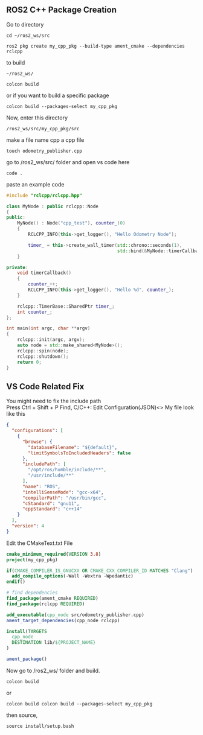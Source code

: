 ## ROS2 C++ Package Creation
Go to directory 
```
cd ~/ros2_ws/src
```
```
ros2 pkg create my_cpp_pkg --build-type ament_cmake --dependencies rclcpp
```
to build
```
~/ros2_ws/
```
```
colcon build
```
or if you want to build a specific package

```
colcon build --packages-select my_cpp_pkg
```
Now, enter this directory
```
/ros2_ws/src/my_cpp_pkg/src
```
make a file name cpp a cpp file
```
touch odometry_publisher.cpp
```
go to /ros2_ws/src/ folder and open vs code here
```
code .
```
paste an example code
```c++
#include "rclcpp/rclcpp.hpp"

class MyNode : public rclcpp::Node
{
public:
    MyNode() : Node("cpp_test"), counter_(0)
    {
        RCLCPP_INFO(this->get_logger(), "Hello Odometry Node");

        timer_ = this->create_wall_timer(std::chrono::seconds(1),
                                         std::bind(&MyNode::timerCallback, this));
    }

private:
    void timerCallback()
    {
        counter_++;
        RCLCPP_INFO(this->get_logger(), "Hello %d", counter_);
    }

    rclcpp::TimerBase::SharedPtr timer_;
    int counter_;
};

int main(int argc, char **argv)
{
    rclcpp::init(argc, argv);
    auto node = std::make_shared<MyNode>();
    rclcpp::spin(node);
    rclcpp::shutdown();
    return 0;
}
```
## VS Code Related Fix
You might need to fix the include path</br>
Press Ctrl + Shift + P
Find, C/C++: Edit Configuration(JSON)<>
My file look like this</br>
```json
{
  "configurations": [
    {
      "browse": {
        "databaseFilename": "${default}",
        "limitSymbolsToIncludedHeaders": false
      },
      "includePath": [
        "/opt/ros/humble/include/**",
        "/usr/include/**"
      ],
      "name": "ROS",
      "intelliSenseMode": "gcc-x64",
      "compilerPath": "/usr/bin/gcc",
      "cStandard": "gnu11",
      "cppStandard": "c++14"
    }
  ],
  "version": 4
}
```
Edit the CMakeText.txt File
```cmake
cmake_minimum_required(VERSION 3.8)
project(my_cpp_pkg)

if(CMAKE_COMPILER_IS_GNUCXX OR CMAKE_CXX_COMPILER_ID MATCHES "Clang")
  add_compile_options(-Wall -Wextra -Wpedantic)
endif()

# find dependencies
find_package(ament_cmake REQUIRED)
find_package(rclcpp REQUIRED)

add_executable(cpp_node src/odometry_publisher.cpp)
ament_target_dependencies(cpp_node rclcpp)

install(TARGETS
  cpp_node
  DESTINATION lib/${PROJECT_NAME}
)

ament_package()

```
Now go to /ros2_ws/ folder and build.
```
colcon build
```
or
```
colcon build colcon build --packages-select my_cpp_pkg
```
then source,
```
source install/setup.bash
```

